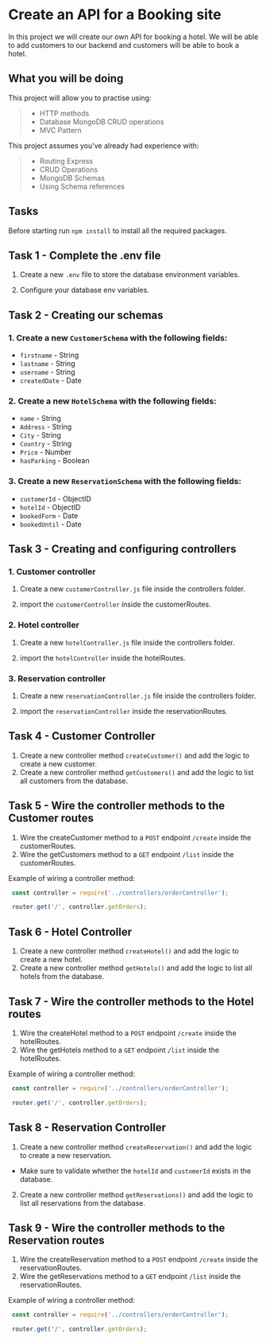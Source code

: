 # Create an API for a Booking site

In this project we will create our own API for booking a hotel. We will be able to add customers
to our backend and customers will be able to book a hotel. 

## What you will be doing

This project will allow you to practise using:

> - HTTP methods
> - Database MongoDB CRUD operations
> - MVC Pattern

This project assumes you've already had experience with:

> - Routing Express
> - CRUD Operations
> - MongoDB Schemas
> - Using Schema references

## Tasks

Before starting run `npm install` to install all the required packages. 


## Task 1 - Complete the .env file

1. Create a new `.env` file to store the database environment variables.
   
2. Configure your database env variables. 


## Task 2 - Creating our schemas

### 1. Create a new `CustomerSchema` with the following fields: 

- `firstname` - String
- `lastname` - String 
- `username` - String
- `createdDate` - Date

### 2. Create a new `HotelSchema` with the following fields: 

- `name` - String
- `Address` - String 
- `City` - String
- `Country` - String
- `Price` - Number
- `hasParking` - Boolean

### 3. Create a new `ReservationSchema` with the following fields: 

- `customerId` - ObjectID
- `hotelId` - ObjectID
- `bookedForm` - Date 
- `bookedUntil` - Date


## Task 3 - Creating and configuring controllers

### 1. Customer controller
  1. Create a new `customerController.js` file inside the controllers folder. 
 
  2. import the `customerController` inside the customerRoutes. 

### 2. Hotel controller
  1. Create a new `hotelController.js` file inside the controllers folder. 
 
  2. import the `hotelController` inside the hotelRoutes. 

### 3. Reservation controller
  1. Create a new `reservationController.js` file inside the controllers folder. 
 
  2. import the `reservationController` inside the reservationRoutes. 



## Task 4 - Customer Controller
  1. Create a new controller method `createCustomer()` and add the logic to create a new customer.
  2. Create a new controller method `getCustomers()` and add the logic to list all customers from the database.


## Task 5 - Wire the controller methods to the Customer routes
 1. Wire the createCustomer method to a `POST` endpoint `/create` inside the customerRoutes. 
 2. Wire the getCustomers method to a `GET` endpoint `/list` inside the customerRoutes. 
 
 Example of wiring a controller method: 
 ```javascript
  const controller = require('../controllers/orderController'); 

  router.get('/', controller.getOrders);
   ```

## Task 6 - Hotel Controller
  1. Create a new controller method `createHotel()` and add the logic to create a new hotel.
  2. Create a new controller method `getHotels()` and add the logic to list all hotels from the database.

## Task 7 - Wire the controller methods to the Hotel routes
 1. Wire the createHotel method to a `POST` endpoint `/create` inside the hotelRoutes. 
 2. Wire the getHotels method to a `GET` endpoint `/list` inside the hotelRoutes. 
 
 Example of wiring a controller method: 
 ```javascript
  const controller = require('../controllers/orderController'); 

  router.get('/', controller.getOrders);
   ```

## Task 8 - Reservation Controller
  1. Create a new controller method `createReservation()` and add the logic to create a new reservation. 
   - Make sure to validate whether the `hotelId` and `customerId` exists in the database.


  2. Create a new controller method `getReservations()` and add the logic to list all reservations from the database.


## Task 9 - Wire the controller methods to the Reservation routes
 1. Wire the createReservation method to a `POST` endpoint `/create` inside the reservationRoutes. 
 2. Wire the getReservations method to a `GET` endpoint `/list` inside the reservationRoutes. 
 
 Example of wiring a controller method: 
 ```javascript
  const controller = require('../controllers/orderController'); 

  router.get('/', controller.getOrders);
   ```


